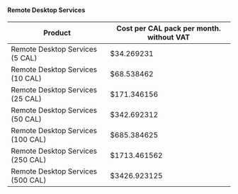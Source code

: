#### Remote Desktop Services

Product | Cost per CAL pack per month. without VAT
--- | ---
Remote Desktop Services (5 CAL) | $34.269231
Remote Desktop Services (10 CAL) | $68.538462
Remote Desktop Services (25 CAL) | $171.346156
Remote Desktop Services (50 CAL) | $342.692312
Remote Desktop Services (100 CAL) | $685.384625
Remote Desktop Services (250 CAL) | $1713.461562
Remote Desktop Services (500 CAL) | $3426.923125

